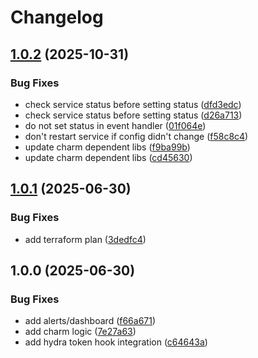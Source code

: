 # Changelog

## [1.0.2](https://github.com/canonical/hook-service-operator/compare/v1.0.1...v1.0.2) (2025-10-31)


### Bug Fixes

* check service status before setting status ([dfd3edc](https://github.com/canonical/hook-service-operator/commit/dfd3edc82d784fd4eef22aa5e2b1a56f9a90be97))
* check service status before setting status ([d26a713](https://github.com/canonical/hook-service-operator/commit/d26a7139fb0066c43a5683b0100415d37b22db2f))
* do not set status in event handler ([01f064e](https://github.com/canonical/hook-service-operator/commit/01f064e62e7b864bd58f33f09607189a4de2f836))
* don't restart service if config didn't change ([f58c8c4](https://github.com/canonical/hook-service-operator/commit/f58c8c4991137d384b0dc495cca19f28c4f18719))
* update charm dependent libs ([f9ba99b](https://github.com/canonical/hook-service-operator/commit/f9ba99bd72571972ac924543dc0e09b406bf9764))
* update charm dependent libs ([cd45630](https://github.com/canonical/hook-service-operator/commit/cd45630d3d746b9f5b858afef51ae7a5eb40cb7c))

## [1.0.1](https://github.com/canonical/hook-service-operator/compare/v1.0.0...v1.0.1) (2025-06-30)


### Bug Fixes

* add terraform plan ([3dedfc4](https://github.com/canonical/hook-service-operator/commit/3dedfc4be669b7f09d2a5bd3634234f762b7837b))

## 1.0.0 (2025-06-30)


### Bug Fixes

* add alerts/dashboard ([f66a671](https://github.com/canonical/hook-service-operator/commit/f66a671abcd1d85b979826966264a8f77726dce8))
* add charm logic ([7e27a63](https://github.com/canonical/hook-service-operator/commit/7e27a63105c454507aad726d4e068dbfe403c909))
* add hydra token hook integration ([c64643a](https://github.com/canonical/hook-service-operator/commit/c64643a86113be98dd8b153863d7673d9ee4c7e2))
